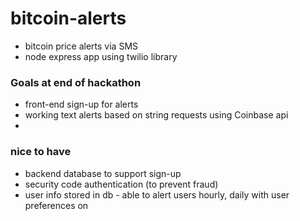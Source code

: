 # bitcoin-alerts

* bitcoin price alerts via SMS
* node express app using twilio library

### Goals at end of hackathon

- front-end sign-up for alerts
- working text alerts based on string requests using Coinbase api
-

### nice to have

- backend database to support sign-up
- security code authentication (to prevent fraud)
- user info stored in db - able to alert users hourly, daily with user preferences on
